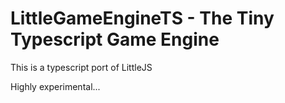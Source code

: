 # LittleGameEngineTS - The Tiny Typescript Game Engine

This is a typescript port of LittleJS

Highly experimental... 
